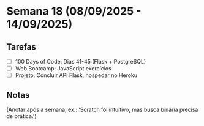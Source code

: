 # Semana 18 (08/09/2025 - 14/09/2025)

## Tarefas
- [ ] 100 Days of Code: Dias 41-45 (Flask + PostgreSQL)
- [ ] Web Bootcamp: JavaScript exercícios
- [ ] Projeto: Concluir API Flask, hospedar no Heroku

## Notas
(Anotar após a semana, ex.: 'Scratch foi intuitivo, mas busca binária precisa de prática.')